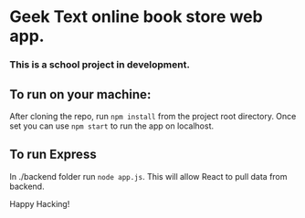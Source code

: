 # Geek Text online book store web app.

### This is a school project in development.

## To run on your machine:

After cloning the repo, run `npm install` from the project root directory. Once set you can use `npm start` to run the app on localhost.

## To run Express

In ./backend folder run ```node app.js```. This will allow React to pull data from backend.

Happy Hacking!
